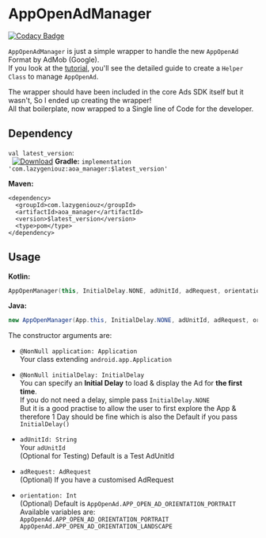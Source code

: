 # AppOpenAdManager

[![Codacy Badge](https://api.codacy.com/project/badge/Grade/af51d9b73c4544cca0be5e0af1b2669c)](https://app.codacy.com/gh/ItzNotABug/AppOpenAdManager?utm_source=github.com&utm_medium=referral&utm_content=ItzNotABug/AppOpenAdManager&utm_campaign=Badge_Grade)

`AppOpenAdManager` is just a simple wrapper to handle the new `AppOpenAd` Format by AdMob (Google).\
If you look at the [tutorial](https://developers.google.com/admob/android/app-open-ads), you'll see the detailed guide to create a `Helper Class` to manage `AppOpenAd`.

The wrapper should have been included in the core Ads SDK itself but it wasn't, So I ended up creating the wrapper!\
All that boilerplate, now wrapped to a Single line of Code for the developer.

## Dependency
`val latest_version`:\
&nbsp; [![Download](https://api.bintray.com/packages/itznotabug/Maven/AppOpenAdManager/images/download.svg)](https://bintray.com/itznotabug/Maven/AppOpenAdManager/_latestVersion)
**Gradle:**
`implementation 'com.lazygeniouz:aoa_manager:$latest_version'`

**Maven:**
```maven
<dependency>
  <groupId>com.lazygeniouz</groupId>
  <artifactId>aoa_manager</artifactId>
  <version>$latest_version</version>
  <type>pom</type>
</dependency>
```

## Usage
**Kotlin:**
```kotlin
AppOpenManager(this, InitialDelay.NONE, adUnitId, adRequest, orientation)
```

**Java:**
```java
new AppOpenManager(App.this, InitialDelay.NONE, adUnitId, adRequest, orientation);
```

The constructor arguments are:
*   `@NonNull application: Application`\
     Your class extending `android.app.Application`

*   `@NonNull initialDelay: InitialDelay`\
     You can specify an **Initial Delay** to load & display the Ad for **the first time**.\
     If you do not need a delay, simple pass `InitialDelay.NONE`\
     But it is a good practise to allow the user to first explore the App &\
     therefore 1 Day should be fine which is also the Default if you pass `InitialDelay()`

*   `adUnitId: String`\
     Your `adUnitId`\
     (Optional for Testing) Default is a Test AdUnitId

*   `adRequest: AdRequest`\
     (Optional) If you have a customised AdRequest

*   `orientation: Int`\
     (Optional) Default is `AppOpenAd.APP_OPEN_AD_ORIENTATION_PORTRAIT`\
     Available variables are:\
     `AppOpenAd.APP_OPEN_AD_ORIENTATION_PORTRAIT`\
     `AppOpenAd.APP_OPEN_AD_ORIENTATION_LANDSCAPE`
